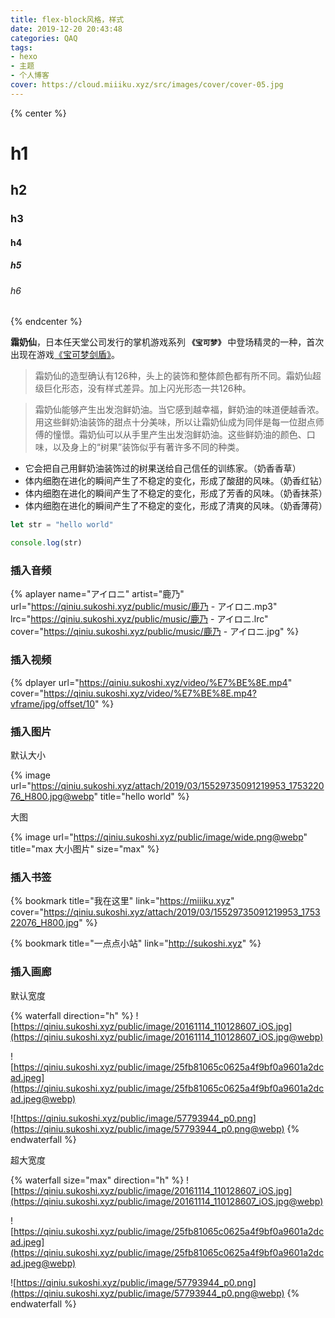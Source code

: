```yaml
---
title: flex-block风格，样式
date: 2019-12-20 20:43:48
categories: QAQ
tags:
- hexo
- 主题
- 个人博客
cover: https://cloud.miiiku.xyz/src/images/cover/cover-05.jpg
---
```


{% center %}

# h1

## h2

### h3

#### h4

##### h5

###### h6

{% endcenter %}

**霜奶仙**，日本任天堂公司发行的掌机游戏系列 **`《宝可梦》`** 中登场精灵的一种，首次出现在游戏[《宝可梦剑盾》](https://www.baidu.com/s?wd=%E5%AE%9D%E5%8F%AF%E6%A2%A6%E5%89%91%E7%9B%BE)。

> 霜奶仙的造型确认有126种，头上的装饰和整体颜色都有所不同。霜奶仙超级巨化形态，没有样式差异。加上闪光形态一共126种。

> 霜奶仙能够产生出发泡鲜奶油。当它感到越幸福，鲜奶油的味道便越香浓。用这些鲜奶油装饰的甜点十分美味，所以让霜奶仙成为同伴是每一位甜点师傅的憧憬。霜奶仙可以从手里产生出发泡鲜奶油。这些鲜奶油的颜色、口味，以及身上的“树果”装饰似乎有著许多不同的种类。

* 它会把自己用鲜奶油装饰过的树果送给自己信任的训练家。（奶香香草）
* 体内细胞在进化的瞬间产生了不稳定的变化，形成了酸甜的风味。（奶香红钻）
* 体内细胞在进化的瞬间产生了不稳定的变化，形成了芳香的风味。（奶香抹茶）
* 体内细胞在进化的瞬间产生了不稳定的变化，形成了清爽的风味。（奶香薄荷）

```js
let str = "hello world"

console.log(str)
```

### 插入音频

{% aplayer name="アイロニ" artist="鹿乃" url="https://qiniu.sukoshi.xyz/public/music/鹿乃 - アイロニ.mp3" lrc="https://qiniu.sukoshi.xyz/public/music/鹿乃 - アイロニ.lrc" cover="https://qiniu.sukoshi.xyz/public/music/鹿乃 - アイロニ.jpg" %}

### 插入视频

{% dplayer url="https://qiniu.sukoshi.xyz/video/%E7%BE%8E.mp4" cover="https://qiniu.sukoshi.xyz/video/%E7%BE%8E.mp4?vframe/jpg/offset/10" %} 

### 插入图片

默认大小

{% image url="https://qiniu.sukoshi.xyz/attach/2019/03/15529735091219953_175322076_H800.jpg@webp" title="hello world" %}

大图

{% image url="https://qiniu.sukoshi.xyz/public/image/wide.png@webp" title="max 大小图片" size="max" %}


### 插入书签

{% bookmark title="我在这里" link="https://miiiku.xyz" cover="https://qiniu.sukoshi.xyz/attach/2019/03/15529735091219953_175322076_H800.jpg" %}

{% bookmark title="一点点小站" link="http://sukoshi.xyz" %}

### 插入画廊

默认宽度

{% waterfall direction="h" %}
![https://qiniu.sukoshi.xyz/public/image/20161114_110128607_iOS.jpg](https://qiniu.sukoshi.xyz/public/image/20161114_110128607_iOS.jpg@webp)

![https://qiniu.sukoshi.xyz/public/image/25fb81065c0625a4f9bf0a9601a2dcad.jpeg](https://qiniu.sukoshi.xyz/public/image/25fb81065c0625a4f9bf0a9601a2dcad.jpeg@webp)

![https://qiniu.sukoshi.xyz/public/image/57793944_p0.png](https://qiniu.sukoshi.xyz/public/image/57793944_p0.png@webp)
{% endwaterfall %}

超大宽度

{% waterfall size="max" direction="h" %}
![https://qiniu.sukoshi.xyz/public/image/20161114_110128607_iOS.jpg](https://qiniu.sukoshi.xyz/public/image/20161114_110128607_iOS.jpg@webp)

![https://qiniu.sukoshi.xyz/public/image/25fb81065c0625a4f9bf0a9601a2dcad.jpeg](https://qiniu.sukoshi.xyz/public/image/25fb81065c0625a4f9bf0a9601a2dcad.jpeg@webp)

![https://qiniu.sukoshi.xyz/public/image/57793944_p0.png](https://qiniu.sukoshi.xyz/public/image/57793944_p0.png@webp)
{% endwaterfall %}